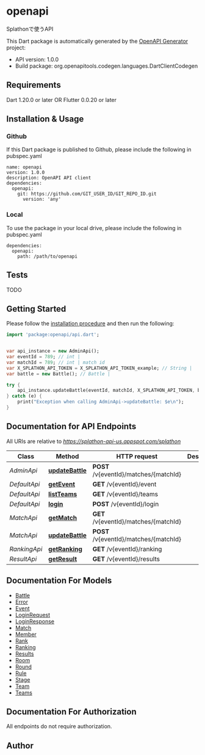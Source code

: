 # openapi
Splathonで使うAPI

This Dart package is automatically generated by the [OpenAPI Generator](https://openapi-generator.tech) project:

- API version: 1.0.0
- Build package: org.openapitools.codegen.languages.DartClientCodegen

## Requirements

Dart 1.20.0 or later OR Flutter 0.0.20 or later

## Installation & Usage

### Github
If this Dart package is published to Github, please include the following in pubspec.yaml
```
name: openapi
version: 1.0.0
description: OpenAPI API client
dependencies:
  openapi:
    git: https://github.com/GIT_USER_ID/GIT_REPO_ID.git
      version: 'any'
```

### Local
To use the package in your local drive, please include the following in pubspec.yaml
```
dependencies:
  openapi:
    path: /path/to/openapi
```

## Tests

TODO

## Getting Started

Please follow the [installation procedure](#installation--usage) and then run the following:

```dart
import 'package:openapi/api.dart';


var api_instance = new AdminApi();
var eventId = 789; // int | 
var matchId = 789; // int | match id
var X_SPLATHON_API_TOKEN = X_SPLATHON_API_TOKEN_example; // String | 
var battle = new Battle(); // Battle | 

try {
    api_instance.updateBattle(eventId, matchId, X_SPLATHON_API_TOKEN, battle);
} catch (e) {
    print("Exception when calling AdminApi->updateBattle: $e\n");
}

```

## Documentation for API Endpoints

All URIs are relative to *https://splathon-api-us.appspot.com/splathon*

Class | Method | HTTP request | Description
------------ | ------------- | ------------- | -------------
*AdminApi* | [**updateBattle**](docs//AdminApi.md#updatebattle) | **POST** /v{eventId}/matches/{matchId} | 
*DefaultApi* | [**getEvent**](docs//DefaultApi.md#getevent) | **GET** /v{eventId}/event | 
*DefaultApi* | [**listTeams**](docs//DefaultApi.md#listteams) | **GET** /v{eventId}/teams | 
*DefaultApi* | [**login**](docs//DefaultApi.md#login) | **POST** /v{eventId}/login | 
*MatchApi* | [**getMatch**](docs//MatchApi.md#getmatch) | **GET** /v{eventId}/matches/{matchId} | 
*MatchApi* | [**updateBattle**](docs//MatchApi.md#updatebattle) | **POST** /v{eventId}/matches/{matchId} | 
*RankingApi* | [**getRanking**](docs//RankingApi.md#getranking) | **GET** /v{eventId}/ranking | 
*ResultApi* | [**getResult**](docs//ResultApi.md#getresult) | **GET** /v{eventId}/results | 


## Documentation For Models

 - [Battle](docs//Battle.md)
 - [Error](docs//Error.md)
 - [Event](docs//Event.md)
 - [LoginRequest](docs//LoginRequest.md)
 - [LoginResponse](docs//LoginResponse.md)
 - [Match](docs//Match.md)
 - [Member](docs//Member.md)
 - [Rank](docs//Rank.md)
 - [Ranking](docs//Ranking.md)
 - [Results](docs//Results.md)
 - [Room](docs//Room.md)
 - [Round](docs//Round.md)
 - [Rule](docs//Rule.md)
 - [Stage](docs//Stage.md)
 - [Team](docs//Team.md)
 - [Teams](docs//Teams.md)


## Documentation For Authorization

 All endpoints do not require authorization.


## Author




